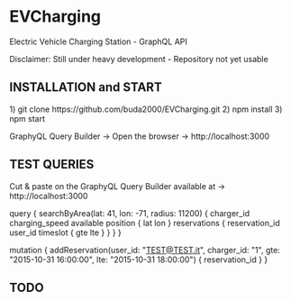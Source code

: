# EVCharging
Electric Vehicle Charging Station - GraphQL API 

Disclaimer: Still under heavy development - Repository not yet usable

<h2>INSTALLATION and START</h2>
1) git clone https://github.com/buda2000/EVCharging.git
2) npm install
3) npm start

GraphyQL Query Builder -> Open the browser -> http://localhost:3000

<h2>TEST QUERIES</h2> 
Cut & paste on the GraphyQL Query Builder available at -> http://localhost:3000

query
{
  searchByArea(lat: 41, lon: -71, radius: 11200) {
    charger_id
    charging_speed
    available
    position {
      lat
      lon
    }
    reservations {
      reservation_id
      user_id
      timeslot {
        gte
        lte
      }
    }
  }
}

mutation {
  addReservation(user_id: "TEST@TEST.it", charger_id: "1", gte: "2015-10-31 16:00:00", lte: "2015-10-31 18:00:00") {
    reservation_id
  }
}


<h2>TODO</h2>


